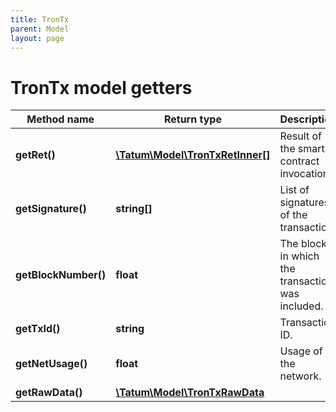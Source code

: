 ```yaml
---
title: TronTx
parent: Model
layout: page
---
```


# TronTx model getters

Method name | Return type | Description | Notes
------------ | ------------- | ------------- | -------------
**getRet()** | [**\Tatum\Model\TronTxRetInner[]**](../TronTxRetInner) | Result of the smart contract invocation. |
**getSignature()** | **string[]** | List of signatures of the transaction. |
**getBlockNumber()** | **float** | The block in which the transaction was included. |
**getTxId()** | **string** | Transaction ID. |
**getNetUsage()** | **float** | Usage of the network. | [optional]
**getRawData()** | [**\Tatum\Model\TronTxRawData**](../TronTxRawData) |  |

